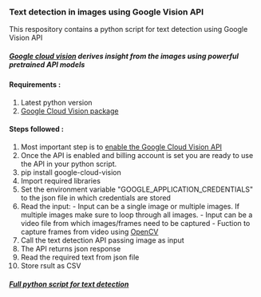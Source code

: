 ### Text detection in images using Google Vision API

This respository contains a python script for text detection using Google Vision API

##### [Google cloud vision](https://cloud.google.com/vision/) derives insight from the images using powerful pretrained API models

#### Requirements :
1.  Latest python version
2.  [Google Cloud Vision package](https://pypi.org/project/google-cloud-vision/)

#### Steps followed :
1.  Most important step is to [enable the Google Cloud Vision API](https://cloud.google.com/vision/docs/before-you-begin)
2.  Once the API is enabled and billing account is set you are ready to use the API in your python script.
3.  pip install google-cloud-vision
4.  Import required libraries
5.  Set the environment variable "GOOGLE_APPLICATION_CREDENTIALS" to the json file in which credentials are stored
6.  Read the input:
        - Input can be a single image or multiple images. If multiple images make sure to loop through all images.
        - Input can be a video file from which images/frames need to be captured
                - Fuction to capture frames from video using [OpenCV](https://opencv.org/)
7.  Call the text detection API passing image as input
8.  The API returns json response
9.  Read the required text from json file
10. Store rsult as CSV

##### [Full python script for text detection](script/googlevision.py)
